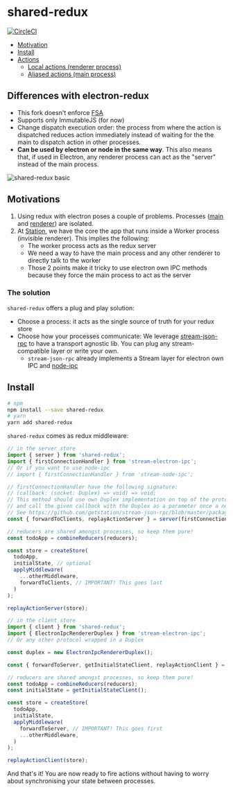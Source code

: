 # shared-redux
[![CircleCI](https://circleci.com/gh/getstation/shared-redux/tree/master.svg?style=svg)](https://circleci.com/gh/getstation/shared-redux/tree/master)

- [Motivation](#motivation)
- [Install](#install)
- [Actions](#local-actions-renderer-process)
	- [Local actions (renderer process)](#local-actions-renderer-process)
	- [Aliased actions (main process)](#aliased-actions-main-process)

## Differences with electron-redux
- This fork doesn't enforce [FSA](https://github.com/acdlite/flux-standard-action#example)
- Supports only ImmutableJS (for now)
- Change dispatch execution order: the process from where the action is dispatched reduces action immediately instead of waiting for the the main to dispatch action in other processes.
- **Can be used by electron or node in the same way**. This also means that, if used in Electron, any renderer process can act as the "server" instead of the main process.

![shared-redux basic](https://user-images.githubusercontent.com/1098371/52342828-ba9cdc00-2a16-11e9-8a82-9dcee4647711.png)

## Motivations
1) Using redux with electron poses a couple of problems. Processes ([main](https://github.com/electron/electron/blob/master/docs/tutorial/quick-start.md#main-process) and [renderer](https://github.com/electron/electron/blob/master/docs/tutorial/quick-start.md#renderer-process)) are isolated.
2) At [Station](https://github.com/getstation), we have the core the app that runs inside a Worker process (invisible renderer). This implies the following:
    - The worker process acts as the redux server
    - We need a way to have the main process and any other renderer to directly talk to the worker
    - Those 2 points make it tricky to use electron own IPC methods because they force the main process to act as the server

### The solution
`shared-redux` offers a plug and play solution:
  - Choose a process: it acts as the single source of truth for your redux store
  - Choose how your processes communicate: We leverage [stream-json-rpc](https://github.com/getstation/stream-json-rpc) to have a transport agnostic lib. You can plug any stream-compatible layer or write your own.
    - `stream-json-rpc` already implements a Stream layer for electron own IPC and [node-ipc](https://github.com/RIAEvangelist/node-ipc)

## Install

```sh
# npm
npm install --save shared-redux
# yarn
yarn add shared-redux
```

`shared-redux` comes as redux middleware:

```javascript
// in the server store
import { server } from 'shared-redux';
import { firstConnectionHandler } from 'stream-electron-ipc';
// Or if you want to use node-ipc
// import { firstConnectionHandler } from 'stream-node-ipc';

// firstConnectionHandler have the following signature:
// (callback: (socket: Duplex) => void) => void;
// This method should use own Duplex implementation on top of the protocol you have chosen,
// and call the given callback with the Duplex as a parameter once a new client is connected.
// See https://github.com/getstation/stream-json-rpc/blob/master/packages/stream-electron-ipc/src/index.ts for details.
const { forwardToClients, replayActionServer } = server(firstConnectionHandler);

// reducers are shared amongst processes, so keep them pure!
const todoApp = combineReducers(reducers);

const store = createStore(
  todoApp,
  initialState, // optional
  applyMiddleware(
    ...otherMiddleware,
    forwardToClients, // IMPORTANT! This goes last
  )
);

replayActionServer(store);
```

```javascript
// in the client store
import { client } from 'shared-redux';
import { ElectronIpcRendererDuplex } from 'stream-electron-ipc';
// Or any other protocol wrapped in a Duplex

const duplex = new ElectronIpcRendererDuplex();

const { forwardToServer, getInitialStateClient, replayActionClient } = client(duplex);

// reducers are shared amongst processes, so keep them pure!
const todoApp = combineReducers(reducers);
const initialState = getInitialStateClient();

const store = createStore(
  todoApp,
  initialState,
  applyMiddleware(
    forwardToServer, // IMPORTANT! This goes first
    ...otherMiddleware,
  )
);

replayActionClient(store);
```

And that's it! You are now ready to fire actions without having to worry about synchronising your state between processes.

